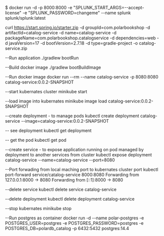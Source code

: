 $ docker run -d -p 8000:8000 -e "SPLUNK_START_ARGS=--accept-license" -e "SPLUNK_PASSWORD=changeme" --name splunk splunk/splunk:latest


curl https://start.spring.io/starter.zip -d groupId=com.polarbookshop -d artifactId=catalog-service -d name=catalog-service -d packageName=com.polarbookshop.catalogservice -d dependencies=web -d javaVersion=17 -d bootVersion=2.7.18 -d type=gradle-project -o catalog-service.zip

--Run application
./gradlew bootRun

--Build docker image
./gradlew bootBuildImage

--Run docker image
docker run --rm --name catalog-service -p 8080:8080 catalog-service:0.0.2-SNAPSHOT

--start kubernates cluster
minikube start

--load image into kubernates
minikube image load catalog-service:0.0.2-SNAPSHOT

--create deployment - to manage pods
kubectl create deployment catalog-service --image=catalog-service:0.0.2-SNAPSHOT

-- see deployment
kubectl get deployment

-- get the pod
kubectl get pod

--create service - to expose application running on pod managed by deployment to another services from cluster
kubectl expose deployment catalog-service --name=catalog-service --port=8080

--Port forwading from local maching port to kubernates cluster port
kubectl port-forward service/catalog-service 8000:8080 Forwarding from 127.0.0.1:8000 -> 8080 Forwarding from [::1]:8000 -> 8080

--delete service
kubectl delete service catalog-service

--delete deployment
kubectl delete deployment catalog-service

--stop kubernates
minikube stop

--Run postgres as container
docker run -d --name polar-postgres -e POSTGRES_USER=postgres -e POSTGRES_PASSWORD=postgres -e POSTGRES_DB=polardb_catalog -p 6432:5432 postgres:14.4